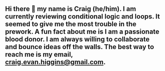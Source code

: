 ## Hi there 👋 my name is Craig (he/him). I am currently reviewing conditional logic and loops. It seemed to give me the most trouble in the prework. A fun fact about me is I am a passionate blood donor. I am always willing to collaborate and bounce ideas off the walls. The best way to reach me is my email, craig.evan.higgins@gmail.com.


<!--
**Ceh-programmer/Ceh-programmer** is a ✨ _special_ ✨ repository because its `README.md` (this file) appears on your GitHub profile.

Here are some ideas to get you started:

- 🔭 I’m currently working on ...
- 🌱 I’m currently learning ...
- 👯 I’m looking to collaborate on ...
- 🤔 I’m looking for help with ...
- 💬 Ask me about ...
- 📫 How to reach me: ...
- 😄 Pronouns: ...
- ⚡ Fun fact: ...
-->
